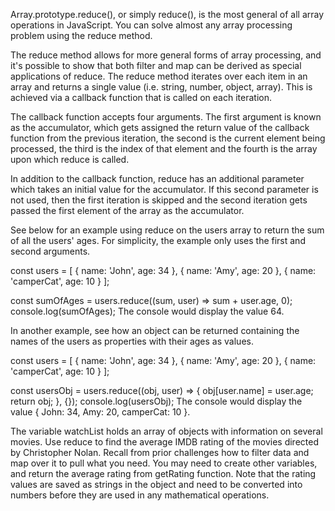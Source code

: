 Array.prototype.reduce(), or simply reduce(), is the most general of all array operations in JavaScript. You can solve almost any array processing problem using the reduce method.

The reduce method allows for more general forms of array processing, and it's possible to show that both filter and map can be derived as special applications of reduce. The reduce method iterates over each item in an array and returns a single value (i.e. string, number, object, array). This is achieved via a callback function that is called on each iteration.

The callback function accepts four arguments. The first argument is known as the accumulator, which gets assigned the return value of the callback function from the previous iteration, the second is the current element being processed, the third is the index of that element and the fourth is the array upon which reduce is called.

In addition to the callback function, reduce has an additional parameter which takes an initial value for the accumulator. If this second parameter is not used, then the first iteration is skipped and the second iteration gets passed the first element of the array as the accumulator.

See below for an example using reduce on the users array to return the sum of all the users' ages. For simplicity, the example only uses the first and second arguments.

const users = [
  { name: 'John', age: 34 },
  { name: 'Amy', age: 20 },
  { name: 'camperCat', age: 10 }
];

const sumOfAges = users.reduce((sum, user) => sum + user.age, 0);
console.log(sumOfAges);
The console would display the value 64.

In another example, see how an object can be returned containing the names of the users as properties with their ages as values.

const users = [
  { name: 'John', age: 34 },
  { name: 'Amy', age: 20 },
  { name: 'camperCat', age: 10 }
];

const usersObj = users.reduce((obj, user) => {
  obj[user.name] = user.age;
  return obj;
}, {});
console.log(usersObj);
The console would display the value { John: 34, Amy: 20, camperCat: 10 }.

The variable watchList holds an array of objects with information on several movies. Use reduce to find the average IMDB rating of the movies directed by Christopher Nolan. Recall from prior challenges how to filter data and map over it to pull what you need. You may need to create other variables, and return the average rating from getRating function. Note that the rating values are saved as strings in the object and need to be converted into numbers before they are used in any mathematical operations.